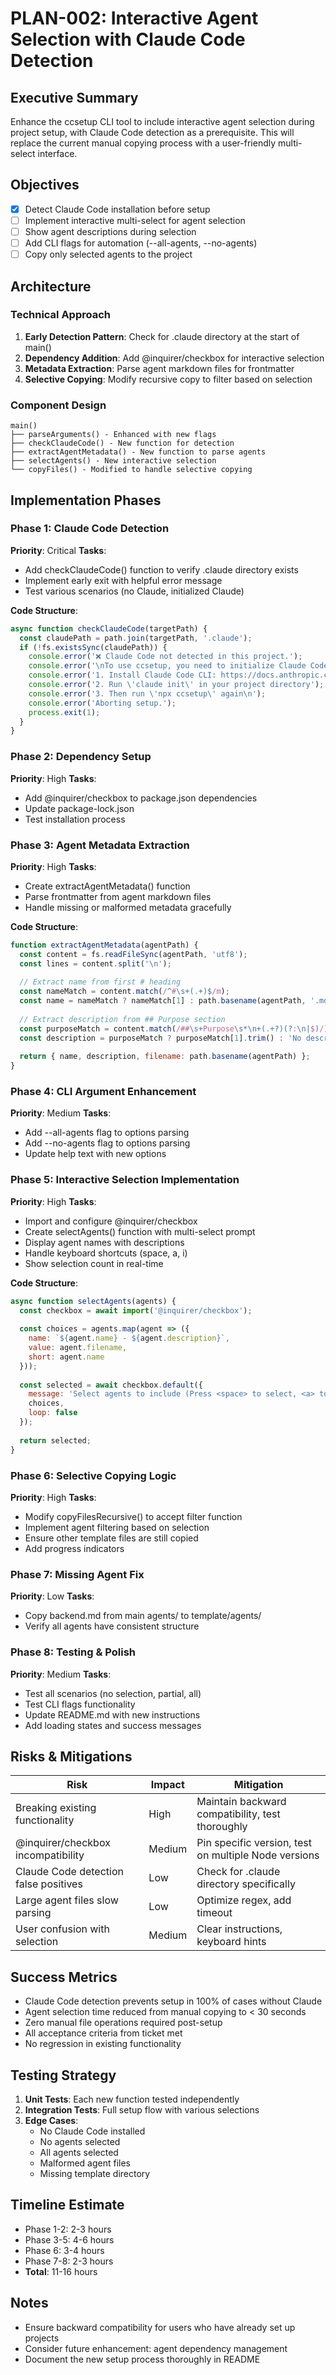 # PLAN-002: Interactive Agent Selection with Claude Code Detection

## Executive Summary
Enhance the ccsetup CLI tool to include interactive agent selection during project setup, with Claude Code detection as a prerequisite. This will replace the current manual copying process with a user-friendly multi-select interface.

## Objectives
- [x] Detect Claude Code installation before setup
- [ ] Implement interactive multi-select for agent selection
- [ ] Show agent descriptions during selection
- [ ] Add CLI flags for automation (--all-agents, --no-agents)
- [ ] Copy only selected agents to the project

## Architecture

### Technical Approach
1. **Early Detection Pattern**: Check for .claude directory at the start of main()
2. **Dependency Addition**: Add @inquirer/checkbox for interactive selection
3. **Metadata Extraction**: Parse agent markdown files for frontmatter
4. **Selective Copying**: Modify recursive copy to filter based on selection

### Component Design
```
main()
├── parseArguments() - Enhanced with new flags
├── checkClaudeCode() - New function for detection
├── extractAgentMetadata() - New function to parse agents
├── selectAgents() - New interactive selection
└── copyFiles() - Modified to handle selective copying
```

## Implementation Phases

### Phase 1: Claude Code Detection
**Priority**: Critical
**Tasks**:
- Add checkClaudeCode() function to verify .claude directory exists
- Implement early exit with helpful error message
- Test various scenarios (no Claude, initialized Claude)

**Code Structure**:
```javascript
async function checkClaudeCode(targetPath) {
  const claudePath = path.join(targetPath, '.claude');
  if (!fs.existsSync(claudePath)) {
    console.error('❌ Claude Code not detected in this project.');
    console.error('\nTo use ccsetup, you need to initialize Claude Code first:');
    console.error('1. Install Claude Code CLI: https://docs.anthropic.com/claude-code/quickstart');
    console.error('2. Run \'claude init\' in your project directory');
    console.error('3. Then run \'npx ccsetup\' again\n');
    console.error('Aborting setup.');
    process.exit(1);
  }
}
```

### Phase 2: Dependency Setup
**Priority**: High
**Tasks**:
- Add @inquirer/checkbox to package.json dependencies
- Update package-lock.json
- Test installation process

### Phase 3: Agent Metadata Extraction
**Priority**: High
**Tasks**:
- Create extractAgentMetadata() function
- Parse frontmatter from agent markdown files
- Handle missing or malformed metadata gracefully

**Code Structure**:
```javascript
function extractAgentMetadata(agentPath) {
  const content = fs.readFileSync(agentPath, 'utf8');
  const lines = content.split('\n');
  
  // Extract name from first # heading
  const nameMatch = content.match(/^#\s+(.+)$/m);
  const name = nameMatch ? nameMatch[1] : path.basename(agentPath, '.md');
  
  // Extract description from ## Purpose section
  const purposeMatch = content.match(/##\s+Purpose\s*\n+(.+?)(?:\n|$)/);
  const description = purposeMatch ? purposeMatch[1].trim() : 'No description available';
  
  return { name, description, filename: path.basename(agentPath) };
}
```

### Phase 4: CLI Argument Enhancement
**Priority**: Medium
**Tasks**:
- Add --all-agents flag to options parsing
- Add --no-agents flag to options parsing
- Update help text with new options

### Phase 5: Interactive Selection Implementation
**Priority**: High
**Tasks**:
- Import and configure @inquirer/checkbox
- Create selectAgents() function with multi-select prompt
- Display agent names with descriptions
- Handle keyboard shortcuts (space, a, i)
- Show selection count in real-time

**Code Structure**:
```javascript
async function selectAgents(agents) {
  const checkbox = await import('@inquirer/checkbox');
  
  const choices = agents.map(agent => ({
    name: `${agent.name} - ${agent.description}`,
    value: agent.filename,
    short: agent.name
  }));
  
  const selected = await checkbox.default({
    message: 'Select agents to include (Press <space> to select, <a> to toggle all)',
    choices,
    loop: false
  });
  
  return selected;
}
```

### Phase 6: Selective Copying Logic
**Priority**: High
**Tasks**:
- Modify copyFilesRecursive() to accept filter function
- Implement agent filtering based on selection
- Ensure other template files are still copied
- Add progress indicators

### Phase 7: Missing Agent Fix
**Priority**: Low
**Tasks**:
- Copy backend.md from main agents/ to template/agents/
- Verify all agents have consistent structure

### Phase 8: Testing & Polish
**Priority**: Medium
**Tasks**:
- Test all scenarios (no selection, partial, all)
- Test CLI flags functionality
- Update README.md with new instructions
- Add loading states and success messages

## Risks & Mitigations

| Risk | Impact | Mitigation |
|------|--------|------------|
| Breaking existing functionality | High | Maintain backward compatibility, test thoroughly |
| @inquirer/checkbox incompatibility | Medium | Pin specific version, test on multiple Node versions |
| Claude Code detection false positives | Low | Check for .claude directory specifically |
| Large agent files slow parsing | Low | Optimize regex, add timeout |
| User confusion with selection | Medium | Clear instructions, keyboard hints |

## Success Metrics
- Claude Code detection prevents setup in 100% of cases without Claude
- Agent selection time reduced from manual copying to < 30 seconds
- Zero manual file operations required post-setup
- All acceptance criteria from ticket met
- No regression in existing functionality

## Testing Strategy
1. **Unit Tests**: Each new function tested independently
2. **Integration Tests**: Full setup flow with various selections
3. **Edge Cases**:
   - No Claude Code installed
   - No agents selected
   - All agents selected
   - Malformed agent files
   - Missing template directory

## Timeline Estimate
- Phase 1-2: 2-3 hours
- Phase 3-5: 4-6 hours  
- Phase 6: 3-4 hours
- Phase 7-8: 2-3 hours
- **Total**: 11-16 hours

## Notes
- Ensure backward compatibility for users who have already set up projects
- Consider future enhancement: agent dependency management
- Document the new setup process thoroughly in README